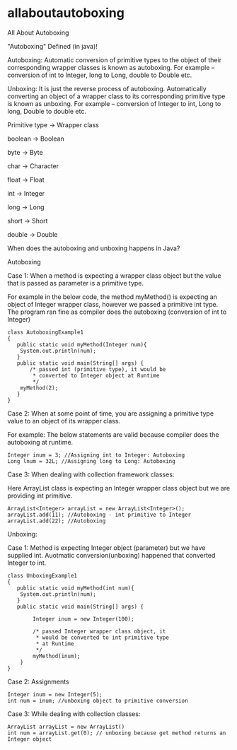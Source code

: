 # allaboutautoboxing
All About Autoboxing

"Autoboxing" Defined (in java)!

Autoboxing: Automatic conversion of primitive types to the object of their corresponding wrapper classes is known as autoboxing. For example – conversion of int to Integer, long to Long, double to Double etc.

Unboxing: It is just the reverse process of autoboxing. Automatically converting an object of a wrapper class to its corresponding primitive type is known as unboxing. For example – conversion of Integer to int, Long to long, Double to double etc.

Primitive type -> Wrapper class

boolean -> Boolean

byte -> Byte

char -> Character

float -> Float

int -> Integer

long -> Long

short -> Short

double -> Double

When does the autoboxing and unboxing happens in Java?

Autoboxing

Case 1: When a method is expecting a wrapper class object but the value that is passed as parameter is a primitive type. 

For example in the below code, the method myMethod() is expecting an object of Integer wrapper class, however we passed a primitive int type. The program ran fine as compiler does the autoboxing (conversion of int to Integer)
```
class AutoboxingExample1
{
   public static void myMethod(Integer num){
	System.out.println(num);
   }
   public static void main(String[] args) {
       /* passed int (primitive type), it would be 
        * converted to Integer object at Runtime
        */
   	myMethod(2);
   }
}
```
Case 2: When at some point of time, you are assigning a primitive type value to an object of its wrapper class. 

For example: The below statements are valid because compiler does the autoboxing at runtime.

```
Integer inum = 3; //Assigning int to Integer: Autoboxing
Long lnum = 32L; //Assigning long to Long: Autoboxing
```

Case 3: When dealing with collection framework classes:

Here ArrayList class is expecting an Integer wrapper class object but we are providing int primitive.

```
ArrayList<Integer> arrayList = new ArrayList<Integer>();
arrayList.add(11); //Autoboxing - int primitive to Integer
arrayList.add(22); //Autoboxing
```

Unboxing:

Case 1: Method is expecting Integer object (parameter) but we have supplied int. Auotmatic conversion(unboxing) happened that converted Integer to int.

```
class UnboxingExample1
{
   public static void myMethod(int num){
	System.out.println(num);
   }
   public static void main(String[] args) {
    	
    	Integer inum = new Integer(100);
    	
        /* passed Integer wrapper class object, it 
         * would be converted to int primitive type 
         * at Runtime
         */
    	myMethod(inum);
    }
}
```

Case 2: Assignments

```
Integer inum = new Integer(5);
int num = inum; //unboxing object to primitive conversion
```

Case 3: While dealing with collection classes:

```
ArrayList arrayList = new ArrayList()
int num = arrayList.get(0); // unboxing because get method returns an Integer object
```
